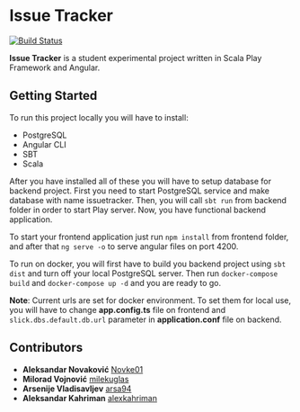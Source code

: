 # Issue Tracker
[![Build Status](https://travis-ci.org/Novke01/issue-tracker.svg?branch=master)](https://travis-ci.org/Novke01/issue-tracker)

**Issue Tracker** is a student experimental project written in Scala Play Framework and Angular.

## Getting Started

To run this project locally you will have to install:

- PostgreSQL
- Angular CLI
- SBT
- Scala

After you have installed all of these you will have to setup database for backend project. First you need to start PostgreSQL service and make database with name issuetracker. Then, you will call `sbt run` from backend folder in order to start Play server. Now, you have functional backend application.

To start your frontend application just run `npm install` from frontend folder, and after that `ng serve -o` to serve angular files on port 4200.

To run on docker, you will first have to build you backend project using `sbt dist` and turn off your local PostgreSQL server. Then run `docker-compose build` and `docker-compose up -d` and you are ready to go.

**Note**: Current urls are set for docker environment. To set them for local use, you will have to change **app.config.ts** file on frontend and `slick.dbs.default.db.url` parameter in **application.conf** file on backend.

## Contributors

* **Aleksandar Novaković** [Novke01](https://github.com/Novke01)
* **Milorad Vojnović** [milekuglas](https://github.com/milekuglas)
* **Arsenije Vladisavljev** [arsa94](https://github.com/arsa94)
* **Aleksandar Kahriman** [alexkahriman](https://github.com/alexkahriman)
